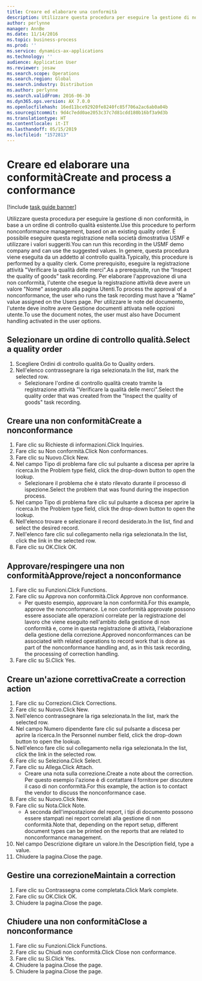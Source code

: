 ```yaml
---
title: Creare ed elaborare una conformità
description: Utilizzare questa procedura per eseguire la gestione di non conformità, in base a un ordine di controllo qualità esistente.
author: perlynne
manager: AnnBe
ms.date: 11/14/2016
ms.topic: business-process
ms.prod: ''
ms.service: dynamics-ax-applications
ms.technology: ''
audience: Application User
ms.reviewer: josaw
ms.search.scope: Operations
ms.search.region: Global
ms.search.industry: Distribution
ms.author: perlynne
ms.search.validFrom: 2016-06-30
ms.dyn365.ops.version: AX 7.0.0
ms.openlocfilehash: 16ed11bce92920fe8240fc85f706a2ac6ab0a04b
ms.sourcegitcommit: 9d4c7edd0ae2053c37c7d81cdd180b16bf3a9d3b
ms.translationtype: HT
ms.contentlocale: it-IT
ms.lasthandoff: 05/15/2019
ms.locfileid: "1572813"
---
```

# <a name="create-and-process-a-conformance"></a><span data-ttu-id="cfb94-103">Creare ed elaborare una conformità</span><span class="sxs-lookup"><span data-stu-id="cfb94-103">Create and process a conformance</span></span>

[!include [task guide banner](../../includes/task-guide-banner.md)]

<span data-ttu-id="cfb94-104">Utilizzare questa procedura per eseguire la gestione di non conformità, in base a un ordine di controllo qualità esistente.</span><span class="sxs-lookup"><span data-stu-id="cfb94-104">Use this procedure to perform nonconformance management, based on an existing quality order.</span></span> <span data-ttu-id="cfb94-105">È possibile eseguire questa registrazione nella società dimostrativa USMF e utilizzare i valori suggeriti.</span><span class="sxs-lookup"><span data-stu-id="cfb94-105">You can run this recording in the USMF demo company and can use the suggested values.</span></span> <span data-ttu-id="cfb94-106">In genere, questa procedura viene eseguita da un addetto al controllo qualità.</span><span class="sxs-lookup"><span data-stu-id="cfb94-106">Typically, this procedure is performed by a quality clerk.</span></span>  <span data-ttu-id="cfb94-107">Come prerequisito, eseguire la registrazione attività "Verificare la qualità delle merci".</span><span class="sxs-lookup"><span data-stu-id="cfb94-107">As a prerequisite, run the “Inspect the quality of goods” task recording.</span></span> <span data-ttu-id="cfb94-108">Per elaborare l'approvazione di una non conformità, l'utente che esegue la registrazione attività deve avere un valore "Nome" assegnato alla pagina Utenti.</span><span class="sxs-lookup"><span data-stu-id="cfb94-108">To process the approval of a nonconformance, the user who runs the task recording must have a “Name” value assigned on the Users page.</span></span> <span data-ttu-id="cfb94-109">Per utilizzare le note del documento, l'utente deve inoltre avere Gestione documenti attivata nelle opzioni utente.</span><span class="sxs-lookup"><span data-stu-id="cfb94-109">To use the document notes, the user must also have Document handling activated in the user options.</span></span>


## <a name="select-a-quality-order"></a><span data-ttu-id="cfb94-110">Selezionare un ordine di controllo qualità.</span><span class="sxs-lookup"><span data-stu-id="cfb94-110">Select a quality order</span></span>
1. <span data-ttu-id="cfb94-111">Scegliere Ordini di controllo qualità.</span><span class="sxs-lookup"><span data-stu-id="cfb94-111">Go to Quality orders.</span></span>
2. <span data-ttu-id="cfb94-112">Nell'elenco contrassegnare la riga selezionata.</span><span class="sxs-lookup"><span data-stu-id="cfb94-112">In the list, mark the selected row.</span></span>
    * <span data-ttu-id="cfb94-113">Selezionare l'ordine di controllo qualità creato tramite la registrazione attività "Verificare la qualità delle merci".</span><span class="sxs-lookup"><span data-stu-id="cfb94-113">Select the quality order that was created from the "Inspect the quality of goods" task recording.</span></span>  

## <a name="create-a-nonconformance"></a><span data-ttu-id="cfb94-114">Creare una non conformità</span><span class="sxs-lookup"><span data-stu-id="cfb94-114">Create a nonconformance</span></span>
1. <span data-ttu-id="cfb94-115">Fare clic su Richieste di informazioni.</span><span class="sxs-lookup"><span data-stu-id="cfb94-115">Click Inquiries.</span></span>
2. <span data-ttu-id="cfb94-116">Fare clic su Non conformità.</span><span class="sxs-lookup"><span data-stu-id="cfb94-116">Click Non conformances.</span></span>
3. <span data-ttu-id="cfb94-117">Fare clic su Nuovo.</span><span class="sxs-lookup"><span data-stu-id="cfb94-117">Click New.</span></span>
4. <span data-ttu-id="cfb94-118">Nel campo Tipo di problema fare clic sul pulsante a discesa per aprire la ricerca.</span><span class="sxs-lookup"><span data-stu-id="cfb94-118">In the Problem type field, click the drop-down button to open the lookup.</span></span>
    * <span data-ttu-id="cfb94-119">Selezionare il problema che è stato rilevato durante il processo di ispezione.</span><span class="sxs-lookup"><span data-stu-id="cfb94-119">Select the problem that was found during the inspection process.</span></span>  
5. <span data-ttu-id="cfb94-120">Nel campo Tipo di problema fare clic sul pulsante a discesa per aprire la ricerca.</span><span class="sxs-lookup"><span data-stu-id="cfb94-120">In the Problem type field, click the drop-down button to open the lookup.</span></span>
6. <span data-ttu-id="cfb94-121">Nell'elenco trovare e selezionare il record desiderato.</span><span class="sxs-lookup"><span data-stu-id="cfb94-121">In the list, find and select the desired record.</span></span>
7. <span data-ttu-id="cfb94-122">Nell'elenco fare clic sul collegamento nella riga selezionata.</span><span class="sxs-lookup"><span data-stu-id="cfb94-122">In the list, click the link in the selected row.</span></span>
8. <span data-ttu-id="cfb94-123">Fare clic su OK.</span><span class="sxs-lookup"><span data-stu-id="cfb94-123">Click OK.</span></span>

## <a name="approvereject-a-nonconformance"></a><span data-ttu-id="cfb94-124">Approvare/respingere una non conformità</span><span class="sxs-lookup"><span data-stu-id="cfb94-124">Approve/reject a nonconformance</span></span>
1. <span data-ttu-id="cfb94-125">Fare clic su Funzioni.</span><span class="sxs-lookup"><span data-stu-id="cfb94-125">Click Functions.</span></span>
2. <span data-ttu-id="cfb94-126">Fare clic su Approva non conformità.</span><span class="sxs-lookup"><span data-stu-id="cfb94-126">Click Approve non conformance.</span></span>
    * <span data-ttu-id="cfb94-127">Per questo esempio, approvare la non conformità.</span><span class="sxs-lookup"><span data-stu-id="cfb94-127">For this example, approve the nonconformance.</span></span> <span data-ttu-id="cfb94-128">Le non conformità approvate possono essere associate alle operazioni correlate per la registrazione del lavoro che viene eseguito nell'ambito della gestione di non conformità e, come in questa registrazione di attività, l'elaborazione della gestione della correzione.</span><span class="sxs-lookup"><span data-stu-id="cfb94-128">Approved nonconformances can be associated with related operations to record work that is done as part of the nonconformance handling and, as in this task recording, the processing of correction handling.</span></span>  
3. <span data-ttu-id="cfb94-129">Fare clic su Sì.</span><span class="sxs-lookup"><span data-stu-id="cfb94-129">Click Yes.</span></span>

## <a name="create-a-correction-action"></a><span data-ttu-id="cfb94-130">Creare un'azione correttiva</span><span class="sxs-lookup"><span data-stu-id="cfb94-130">Create a correction action</span></span>
1. <span data-ttu-id="cfb94-131">Fare clic su Correzioni.</span><span class="sxs-lookup"><span data-stu-id="cfb94-131">Click Corrections.</span></span>
2. <span data-ttu-id="cfb94-132">Fare clic su Nuovo.</span><span class="sxs-lookup"><span data-stu-id="cfb94-132">Click New.</span></span>
3. <span data-ttu-id="cfb94-133">Nell'elenco contrassegnare la riga selezionata.</span><span class="sxs-lookup"><span data-stu-id="cfb94-133">In the list, mark the selected row.</span></span>
4. <span data-ttu-id="cfb94-134">Nel campo Numero dipendente fare clic sul pulsante a discesa per aprire la ricerca.</span><span class="sxs-lookup"><span data-stu-id="cfb94-134">In the Personnel number field, click the drop-down button to open the lookup.</span></span>
5. <span data-ttu-id="cfb94-135">Nell'elenco fare clic sul collegamento nella riga selezionata.</span><span class="sxs-lookup"><span data-stu-id="cfb94-135">In the list, click the link in the selected row.</span></span>
6. <span data-ttu-id="cfb94-136">Fare clic su Seleziona.</span><span class="sxs-lookup"><span data-stu-id="cfb94-136">Click Select.</span></span>
7. <span data-ttu-id="cfb94-137">Fare clic su Allega.</span><span class="sxs-lookup"><span data-stu-id="cfb94-137">Click Attach.</span></span>
    * <span data-ttu-id="cfb94-138">Creare una nota sulla correzione.</span><span class="sxs-lookup"><span data-stu-id="cfb94-138">Create a note about the correction.</span></span> <span data-ttu-id="cfb94-139">Per questo esempio l'azione è di contattare il fornitore per discutere il caso di non conformità.</span><span class="sxs-lookup"><span data-stu-id="cfb94-139">For this example, the action is to contact the vendor to discuss the nonconformance case.</span></span>  
8. <span data-ttu-id="cfb94-140">Fare clic su Nuovo.</span><span class="sxs-lookup"><span data-stu-id="cfb94-140">Click New.</span></span>
9. <span data-ttu-id="cfb94-141">Fare clic su Nota.</span><span class="sxs-lookup"><span data-stu-id="cfb94-141">Click Note.</span></span>
    * <span data-ttu-id="cfb94-142">A seconda dell'impostazione del report, i tipi di documento possono essere stampati nei report correlati alla gestione di non conformità.</span><span class="sxs-lookup"><span data-stu-id="cfb94-142">Note that, depending on the report setup, different document types can be printed on the reports that are related to nonconformance management.</span></span>  
10. <span data-ttu-id="cfb94-143">Nel campo Descrizione digitare un valore.</span><span class="sxs-lookup"><span data-stu-id="cfb94-143">In the Description field, type a value.</span></span>
11. <span data-ttu-id="cfb94-144">Chiudere la pagina.</span><span class="sxs-lookup"><span data-stu-id="cfb94-144">Close the page.</span></span>

## <a name="maintain-a-correction"></a><span data-ttu-id="cfb94-145">Gestire una correzione</span><span class="sxs-lookup"><span data-stu-id="cfb94-145">Maintain a correction</span></span>
1. <span data-ttu-id="cfb94-146">Fare clic su Contrassegna come completata.</span><span class="sxs-lookup"><span data-stu-id="cfb94-146">Click Mark complete.</span></span>
2. <span data-ttu-id="cfb94-147">Fare clic su OK.</span><span class="sxs-lookup"><span data-stu-id="cfb94-147">Click OK.</span></span>
3. <span data-ttu-id="cfb94-148">Chiudere la pagina.</span><span class="sxs-lookup"><span data-stu-id="cfb94-148">Close the page.</span></span>

## <a name="close-a-nonconformance"></a><span data-ttu-id="cfb94-149">Chiudere una non conformità</span><span class="sxs-lookup"><span data-stu-id="cfb94-149">Close a nonconformance</span></span>
1. <span data-ttu-id="cfb94-150">Fare clic su Funzioni.</span><span class="sxs-lookup"><span data-stu-id="cfb94-150">Click Functions.</span></span>
2. <span data-ttu-id="cfb94-151">Fare clic su Chiudi non conformità.</span><span class="sxs-lookup"><span data-stu-id="cfb94-151">Click Close non conformance.</span></span>
3. <span data-ttu-id="cfb94-152">Fare clic su Sì.</span><span class="sxs-lookup"><span data-stu-id="cfb94-152">Click Yes.</span></span>
4. <span data-ttu-id="cfb94-153">Chiudere la pagina.</span><span class="sxs-lookup"><span data-stu-id="cfb94-153">Close the page.</span></span>
5. <span data-ttu-id="cfb94-154">Chiudere la pagina.</span><span class="sxs-lookup"><span data-stu-id="cfb94-154">Close the page.</span></span>
